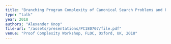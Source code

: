 ```yaml
---
title: "Branching Program Complexity of Canonical Search Problems and Proof Complexity of Formulas"
type: "talk"
year: 2018
authors: "Alexander Knop"
file-url: "/assets/presentations/PC180707/file.pdf"
venue: "Proof Complexity Workshop, FLOC, Oxford, UK, 2018"
---
```

